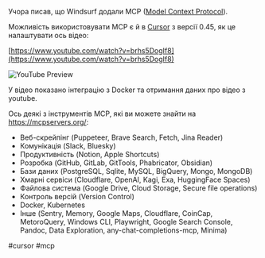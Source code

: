 
Учора писав, що Windsurf додали MCP ([Model Context Protocol](https://modelcontextprotocol.io/introduction)). 

Можливість використовувати MCP є й в [Cursor](https://www.cursor.com/) з версії 0.45, як це налаштувати ось відео:

[https://www.youtube.com/watch?v=brhs5DogIf8](https://www.youtube.com/watch?v=brhs5DogIf8)

![YouTube Preview](https://img.youtube.com/vi/brhs5DogIf8/mqdefault.jpg)

У відео показано інтеграцію з Docker та отримання даних про відео з youtube.

Ось деякі з інструментів MCP, які ви можете знайти на https://mcpservers.org/:

- Веб-скрейпінг (Puppeteer, Brave Search, Fetch, Jina Reader)
- Комунікація (Slack, Bluesky)
- Продуктивність (Notion, Apple Shortcuts)
- Розробка (GitHub, GitLab, GitTools, Phabricator, Obsidian)
- Бази даних (PostgreSQL, Sqlite, MySQL, BigQuery, Mongo, MongoDB)
- Хмарні сервіси (Cloudflare, OpenAI, Kagi, Exa, HuggingFace Spaces)
- Файлова система (Google Drive, Cloud Storage, Secure file operations)
- Контроль версій (Version Control)
- Docker, Kubernetes
- Інше (Sentry, Memory, Google Maps, Cloudflare, CoinCap, MetoroQuery, Windows CLI, Playwright, Google Search Console, Pandoc, Data Exploration, any-chat-completions-mcp, Minima)



#cursor #mcp

